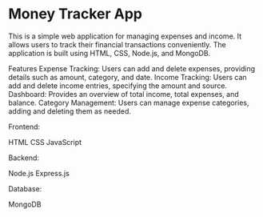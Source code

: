 # **Money Tracker App**
This is a simple web application for managing expenses and income. It allows users to track their financial transactions conveniently. The application is built using HTML, CSS, Node.js, and MongoDB.

Features
Expense Tracking: Users can add and delete expenses, providing details such as amount, category, and date.
Income Tracking: Users can add and delete income entries, specifying the amount and source.
Dashboard: Provides an overview of total income, total expenses, and balance.
Category Management: Users can manage expense categories, adding and deleting them as needed.

Frontend:

HTML
CSS
JavaScript

Backend:

Node.js
Express.js

Database:

MongoDB
